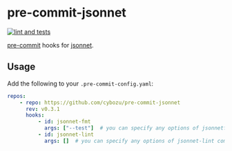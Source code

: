 # pre-commit-jsonnet
[![lint and tests](https://github.com/cybozu/pre-commit-jsonnet/actions/workflows/lint_and_tests.yml/badge.svg)](https://github.com/cybozu/pre-commit-jsonnet/actions/workflows/lint_and_tests.yml)

[pre-commit](https://pre-commit.com/) hooks for [jsonnet](https://jsonnet.org/).


## Usage

Add the following to your `.pre-commit-config.yaml`:

```yaml
repos:
    - repo: https://github.com/cybozu/pre-commit-jsonnet
      rev: v0.3.1
      hooks:
          - id: jsonnet-fmt
            args: ["--test"]  # you can specify any options of jsonnetfmt command
          - id: jsonnet-lint
            args: []  # you can specify any options of jsonnet-lint command
```
